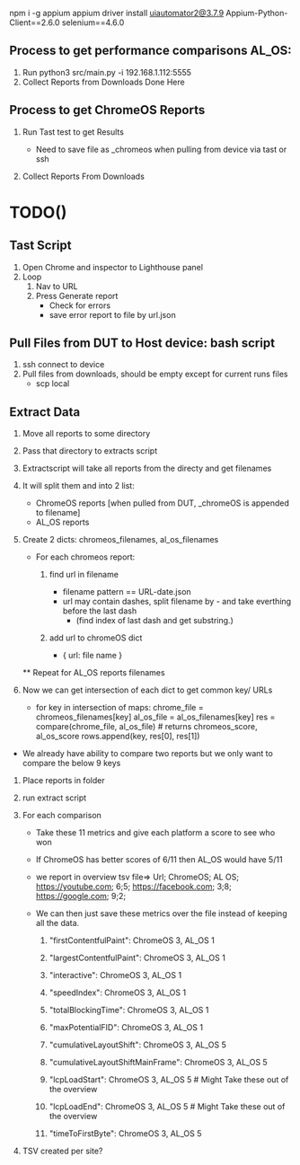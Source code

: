 npm i -g appium
appium driver install uiautomator2@3.7.9
Appium-Python-Client==2.6.0
selenium==4.6.0


## Process to get performance comparisons AL_OS:
1. Run python3 src/main.py -i 192.168.1.112:5555
2. Collect Reports from Downloads
 Done Here


## Process to get ChromeOS Reports
1. Run Tast test to get Results
    - Need to save file as _chromeos when pulling from device via tast or ssh

2. Collect Reports From Downloads

# TODO()
## Tast Script
1. Open Chrome and inspector to Lighthouse panel
2. Loop
    1. Nav to URL
    2. Press Generate report
        - Check for errors
        - save error report to file by url.json

## Pull Files from DUT to Host device: bash script
1. ssh connect to device
2. Pull files from downloads, should be empty except for current runs files
    - scp  local


## Extract Data

1. Move all reports to some directory
2. Pass that directory to extracts script
3. Extractscript will take all reports from the directy and get filenames
4. It will split them and into 2 list:
    - ChromeOS reports   [when pulled from DUT, _chromeOS is appended to filename]
    - AL_OS reports
5. Create 2 dicts: chromeos_filenames, al_os_filenames
    - For each chromeos report:
        1. find url in filename
            - filename pattern == URL-date.json
            - url may contain dashes, split filename by - and take everthing before the last dash
                - (find index of last dash and get substring.)

        2. add url to chromeOS dict
            - { url: file name }


    ** Repeat for AL_OS reports filenames


6. Now we can get intersection of each dict to get common key/ URLs
    - for key in intersection of maps:
        chrome_file = chromeos_filenames[key]
        al_os_file = al_os_filenames[key]
        res = compare(chrome_file, al_os_file) # returns chromeos_score, al_os_score
        rows.append(key, res[0], res[1])



- We already have ability to compare two reports but we only want to compare the below 9 keys




1. Place reports in folder
2. run extract script
3. For each comparison
    - Take these 11 metrics and give each platform a score to see who won
    - If ChromeOS has better scores of 6/11 then AL_OS would have 5/11
    - we report in overview tsv file=>
                     Url; ChromeOS; AL OS;
                    https://youtube.com; 6;5;
                    https://facebook.com; 3;8;
                    https://google.com; 9;2;

    - We can then just save these metrics over the file instead of keeping all the data.
        1. "firstContentfulPaint": ChromeOS 3,  AL_OS 1
        2. "largestContentfulPaint": ChromeOS 3,  AL_OS 1
        3. "interactive": ChromeOS 3,  AL_OS 1
        4. "speedIndex": ChromeOS 3,  AL_OS 1
        5. "totalBlockingTime": ChromeOS 3,  AL_OS 1
        6. "maxPotentialFID": ChromeOS 3,  AL_OS 1

        7. "cumulativeLayoutShift": ChromeOS 3,  AL_OS 5
        8. "cumulativeLayoutShiftMainFrame": ChromeOS 3,  AL_OS 5
        9. "lcpLoadStart": ChromeOS 3,  AL_OS 5                                # Might Take these out of the overview
        10. "lcpLoadEnd": ChromeOS 3,  AL_OS 5                                 # Might Take these out of the overview
        11. "timeToFirstByte": ChromeOS 3,  AL_OS 5

3. TSV created per site?